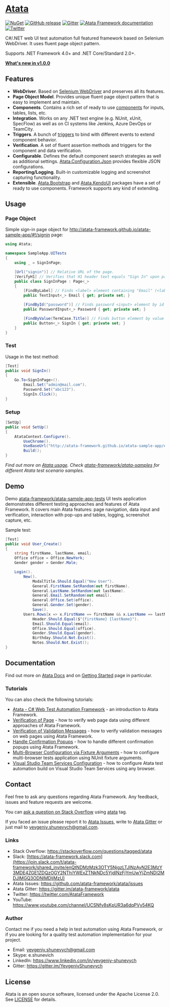 # [Atata](https://atata-framework.github.io/)

[![NuGet](http://img.shields.io/nuget/v/Atata.svg?style=flat)](https://www.nuget.org/packages/Atata/)
[![GitHub release](https://img.shields.io/github/release/atata-framework/atata.svg)](https://github.com/atata-framework/atata/releases)
[![Gitter](https://badges.gitter.im/atata-framework/atata.svg)](https://gitter.im/atata-framework/atata)
[![Atata Framework documentation](https://img.shields.io/badge/docs-Atata_Framework-orange.svg)](https://atata-framework.github.io/)
[![Twitter](https://img.shields.io/badge/follow-@AtataFramework-blue.svg)](https://twitter.com/AtataFramework)

C#/.NET web UI test automation full featured framework based on Selenium WebDriver.
It uses fluent page object pattern.

Supports .NET Framework 4.0+ and .NET Core/Standard 2.0+.

**[What's new in v1.0.0](https://atata-framework.github.io/blog/2018/10/15/atata-1.0.0-released/)**

## Features

* **WebDriver**. Based on [Selenium WebDriver](https://github.com/SeleniumHQ/selenium) and preserves all its features.
* **Page Object Model**. Provides unique fluent page object pattern that is easy to implement and maintain.
* **Components**. Contains a rich set of ready to use [components](https://atata-framework.github.io/components/) for inputs, tables, lists, etc.
* **Integration**. Works on any .NET test engine (e.g. NUnit, xUnit, SpecFlow) as well as on CI systems like Jenkins, Azure DevOps or TeamCity.
* **Triggers**. A bunch of [triggers](https://atata-framework.github.io/triggers/) to bind with different events to extend component behavior.
* **Verification**. A set of fluent assertion methods and triggers for the component and data verification.
* **Configurable**. Defines the default component search strategies as well as additional settings. [Atata.Configuration.Json](https://github.com/atata-framework/atata-configuration-json) provides flexible JSON configurations.
* **Reporting/Logging**. Built-in customizable logging and screenshot capturing functionality.
* **Extensible**. [Atata.Bootstrap](https://github.com/atata-framework/atata-bootstrap) and [Atata.KendoUI](https://github.com/atata-framework/atata-kendoui) packages have a set of ready to use components. Framework supports any kind of extending.

## Usage

### Page Object

Simple sign-in page object for http://atata-framework.github.io/atata-sample-app/#!/signin page:

```C#
using Atata;

namespace SampleApp.UITests
{
    using _ = SignInPage;

    [Url("signin")] // Relative URL of the page.
    [VerifyH1] // Verifies that H1 header text equals "Sign In" upon page object initialization.
    public class SignInPage : Page<_>
    {
        [FindByLabel] // Finds <label> element containing "Email" (<label for="email">Email</label>), then finds text <input> element by "id" that equals label's "for" attribute value.
        public TextInput<_> Email { get; private set; }

        [FindById("password")] // Finds password <input> element by id that equals "password" (<input id="password" type="password">).
        public PasswordInput<_> Password { get; private set; }

        [FindByValue(TermCase.Title)] // Finds button element by value that equals "Sign In" (<input value="Sign In" type="submit">).
        public Button<_> SignIn { get; private set; }
    }
}
```

### Test

Usage in the test method:

```C#
[Test]
public void SignIn()
{
    Go.To<SignInPage>().
        Email.Set("admin@mail.com").
        Password.Set("abc123").
        SignIn.Click();
}
```

### Setup

```C#
[SetUp]
public void SetUp()
{
    AtataContext.Configure().
        UseChrome().
        UseBaseUrl("http://atata-framework.github.io/atata-sample-app/#!/").
        Build();
}
```

*Find out more on [Atata usage](https://atata-framework.github.io/getting-started/#usage). Check [atata-framework/atata-samples](https://github.com/atata-framework/atata-samples) for different Atata test scenario samples.*

## Demo

Demo [atata-framework/atata-sample-app-tests](https://github.com/atata-framework/atata-sample-app-tests) UI tests application demonstrates different testing approaches and features of Atata Framework. It covers main Atata features: page navigation, data input and verification, interaction with pop-ups and tables, logging, screenshot capture, etc.

Sample test:

```C#
[Test]
public void User_Create()
{
    string firstName, lastName, email;
    Office office = Office.NewYork;
    Gender gender = Gender.Male;

    Login().
        New().
            ModalTitle.Should.Equal("New User").
            General.FirstName.SetRandom(out firstName).
            General.LastName.SetRandom(out lastName).
            General.Email.SetRandom(out email).
            General.Office.Set(office).
            General.Gender.Set(gender).
            Save().
        Users.Rows[x => x.FirstName == firstName && x.LastName == lastName && x.Email == email && x.Office == office].View().
            Header.Should.Equal($"{firstName} {lastName}").
            Email.Should.Equal(email).
            Office.Should.Equal(office).
            Gender.Should.Equal(gender).
            Birthday.Should.Not.Exist().
            Notes.Should.Not.Exist();
}
```

## Documentation

Find out more on [Atata Docs](https://atata-framework.github.io/) and on [Getting Started](https://atata-framework.github.io/getting-started/) page in particular.

### Tutorials

You can also check the following tutorials:

* [Atata - C# Web Test Automation Framework](https://www.codeproject.com/Articles/1158365/Atata-New-Test-Automation-Framework) - an introduction to Atata Framework.
* [Verification of Page](https://atata-framework.github.io/tutorials/verification-of-page/) - how to verify web page data using different approaches of Atata Framework.
* [Verification of Validation Messages](https://atata-framework.github.io/tutorials/verification-of-validation-messages/) - how to verify validation messages on web pages using Atata Framework.
* [Handle Confirmation Popups](https://atata-framework.github.io/tutorials/handle-confirmation-popups/) - how to handle different confirmation popups using Atata Framework.
* [Multi-Browser Configuration via Fixture Arguments](https://atata-framework.github.io/tutorials/multi-browser-configuration-via-fixture-arguments/) - how to configure multi-browser tests application using NUnit fixture arguments.
* [Visual Studio Team Services Configuration](https://atata-framework.github.io/tutorials/vs-team-services-configuration/) - how to configure Atata test automation build on Visual Studio Team Services using any browser.

## Contact

Feel free to ask any questions regarding Atata Framework. Any feedback, issues and feature requests are welcome.

You can [ask a question on Stack Overflow](https://stackoverflow.com/questions/ask?tags=atata) using [atata](https://stackoverflow.com/questions/tagged/atata) tag.

If you faced an issue please report it to [Atata Issues](https://github.com/atata-framework/atata/issues), write to [Atata Gitter](https://gitter.im/atata-framework/atata) or just mail to yevgeniy.shunevych@gmail.com.

### Links

* Stack Overflow: https://stackoverflow.com/questions/tagged/atata
* Slack: [https://atata-framework.slack.com](https://join.slack.com/t/atata-framework/shared_invite/enQtNDMzMzk3OTY5NjgzLTJlNzAyN2E3MzY3MDE4ZGE1ZDQzOGY2NThiYWExZTNkNDc5YjdlNzFjYmUwYjZmNDI2MDJlMGQ3ODNlMDljMzU)
* Atata Issues: https://github.com/atata-framework/atata/issues
* Atata Gitter: https://gitter.im/atata-framework/atata
* Twitter: https://twitter.com/AtataFramework
* YouTube: https://www.youtube.com/channel/UCSNfv8sKpUR3a6dqPVy54KQ

### Author

Contact me if you need a help in test automation using Atata Framework, or if you are looking for a quality test automation implementation for your project.

* Email: yevgeniy.shunevych@gmail.com
* Skype: e.shunevich
* LinkedIn: https://www.linkedin.com/in/yevgeniy-shunevych
* Gitter: https://gitter.im/YevgeniyShunevych

## License

Atata is an open source software, licensed under the Apache License 2.0.
See [LICENSE](LICENSE) for details.